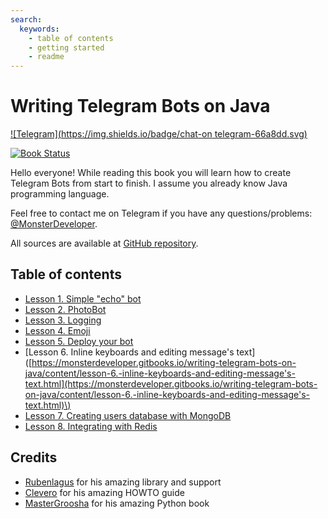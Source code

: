 ```yaml
---
search:
  keywords:
    - table of contents
    - getting started
    - readme
---
```


# Writing Telegram Bots on Java

[![Telegram](https://img.shields.io/badge/chat-on telegram-66a8dd.svg)](https://t.me/MonsterDeveloper)

[![Book Status](https://img.shields.io/badge/book-passing-brightgreen.svg)](https://www.gitbook.io/book/MonsterDeveloper/writing-telegram-bots-on-java/details)

Hello everyone! While reading this book you will learn how to create Telegram Bots from start to finish. I assume you already know Java programming language.

Feel free to contact me on Telegram if you have any questions/problems: [@MonsterDeveloper](https://t.me/MonsterDeveloper).

All sources are available at [GitHub repository](https://github.com/MonsterDeveloper/java-telegram-bot-tutorial/).

## Table of contents

* [Lesson 1. Simple "echo" bot](https://monsterdeveloper.gitbooks.io/writing-telegram-bots-on-java/content/chapter1.html)
* [Lesson 2. PhotoBot](https://monsterdeveloper.gitbooks.io/writing-telegram-bots-on-java/content/lesson-2.-photobot.html)
* [Lesson 3. Logging](https://monsterdeveloper.gitbooks.io/writing-telegram-bots-on-java/content/lesson-3.-logging.html)
* [Lesson 4. Emoji](https://monsterdeveloper.gitbooks.io/writing-telegram-bots-on-java/content/lesson-4.-emoji.html)
* [Lesson 5. Deploy your bot](https://monsterdeveloper.gitbooks.io/writing-telegram-bots-on-java/content/lesson-5.-deploy-your-bot.html)
* \[Lesson 6. Inline keyboards and editing message's text\]\([https://monsterdeveloper.gitbooks.io/writing-telegram-bots-on-java/content/lesson-6.-inline-keyboards-and-editing-message's-text.html](https://monsterdeveloper.gitbooks.io/writing-telegram-bots-on-java/content/lesson-6.-inline-keyboards-and-editing-message's-text.html)\)
* [Lesson 7. Creating users database with MongoDB](https://monsterdeveloper.gitbooks.io/writing-telegram-bots-on-java/content/lesson-7.-creating-users-database-with-mongodb.html)
* [Lesson 8. Integrating with Redis](https://monsterdeveloper.gitbooks.io/writing-telegram-bots-on-java/content/lesson-8-integrating-with-redis.html)

## Credits

* [Rubenlagus](https://github.com/rubenlagus/) for his amazing library and support
* [Clevero](https://github.com/Clevero) for his amazing HOWTO guide
* [MasterGroosha](https://github.com/MasterGroosha) for his amazing Python book



